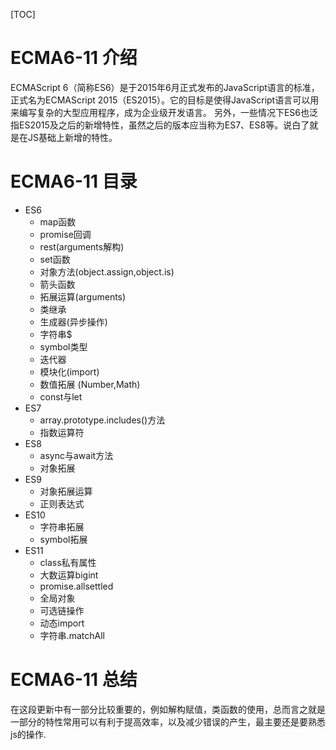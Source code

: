 [TOC]
# ECMA6-11 介绍
ECMAScript 6（简称ES6）是于2015年6月正式发布的JavaScript语言的标准，正式名为ECMAScript 2015（ES2015）。它的目标是使得JavaScript语言可以用来编写复杂的大型应用程序，成为企业级开发语言。
另外，一些情况下ES6也泛指ES2015及之后的新增特性，虽然之后的版本应当称为ES7、ES8等。说白了就是在JS基础上新增的特性。

# ECMA6-11 目录

* ES6
    * map函数
    * promise回调
    * rest(arguments解构)
    * set函数
    * 对象方法(object.assign,object.is)
    * 箭头函数
    * 拓展运算(arguments)
    * 类继承
    * 生成器(异步操作)
    * 字符串$
    * symbol类型
    * 迭代器
    * 模块化(import)
    * 数值拓展 (Number,Math)
    * const与let
* ES7
    * array.prototype.includes()方法
    * 指数运算符
* ES8
    * async与await方法
    * 对象拓展
* ES9
    * 对象拓展运算
    * 正则表达式
* ES10
    * 字符串拓展
    * symbol拓展
* ES11
    * class私有属性
    * 大数运算bigint
    * promise.allsettled
    * 全局对象
    * 可选链操作
    * 动态import
    * 字符串.matchAll
    
# ECMA6-11 总结

在这段更新中有一部分比较重要的，例如解构赋值，类函数的使用，总而言之就是一部分的特性常用可以有利于提高效率，以及减少错误的产生，最主要还是要熟悉js的操作.

